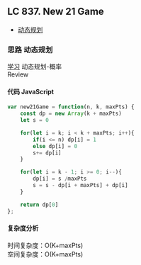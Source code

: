 ## LC 837. New 21 Game

- [动态规划](#思路-动态规划)

### 思路 动态规划

[学习](https://leetcode-cn.com/problems/new-21-game/solution/huan-you-bi-zhe-geng-jian-dan-de-ti-jie-ma-tian-ge/)
动态规划-概率  
Review

#### 代码 JavaScript

```JavaScript
var new21Game = function(n, k, maxPts) {
    const dp = new Array(k + maxPts)
    let s = 0

    for(let i = k; i < k + maxPts; i++){
        if(i <= n) dp[i] = 1
        else dp[i] = 0
        s+= dp[i]
    }

    for(let i = k - 1; i >= 0; i--){
        dp[i] = s /maxPts
        s = s - dp[i + maxPts] + dp[i]
    }

    return dp[0]
};

```

#### 复杂度分析

时间复杂度：O(K+maxPts) </br>
空间复杂度：O(K+maxPts)
